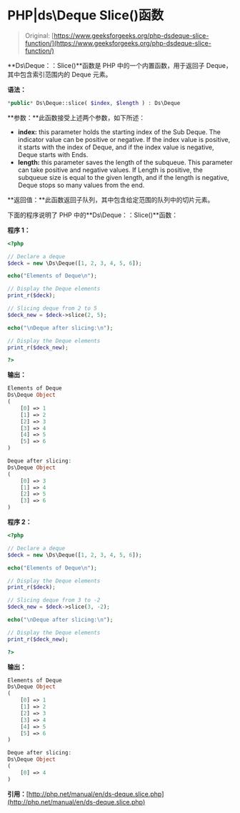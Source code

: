 # PHP|ds\Deque Slice()函数

> Original: [https://www.geeksforgeeks.org/php-dsdeque-slice-function/](https://www.geeksforgeeks.org/php-dsdeque-slice-function/)

**Ds\Deque：：Slice()**函数是 PHP 中的一个内置函数，用于返回子 Deque，其中包含索引范围内的 Deque 元素。

**语法：**

```php
*public* Ds\Deque::slice( $index, $length ) : Ds\Deque
```

**参数：**此函数接受上述两个参数，如下所述：

*   **index:** this parameter holds the starting index of the Sub Deque. The indicator value can be positive or negative. If the index value is positive, it starts with the index of Deque, and if the index value is negative, Deque starts with Ends.
*   **length:** this parameter saves the length of the subqueue. This parameter can take positive and negative values. If Length is positive, the subqueue size is equal to the given length, and if the length is negative, Deque stops so many values from the end.

**返回值：**此函数返回子队列，其中包含给定范围的队列中的切片元素。

下面的程序说明了 PHP 中的**Ds\Deque：：Slice()**函数：

**程序 1：**

```php
<?php

// Declare a deque
$deck = new \Ds\Deque([1, 2, 3, 4, 5, 6]);

echo("Elements of Deque\n");

// Display the Deque elements
print_r($deck);

// Slicing deque from 2 to 5
$deck_new = $deck->slice(2, 5);

echo("\nDeque after slicing:\n");

// Display the Deque elements
print_r($deck_new);

?>
```

**输出：**

```php
Elements of Deque
Ds\Deque Object
(
    [0] => 1
    [1] => 2
    [2] => 3
    [3] => 4
    [4] => 5
    [5] => 6
)

Deque after slicing:
Ds\Deque Object
(
    [0] => 3
    [1] => 4
    [2] => 5
    [3] => 6
)

```

**程序 2：**

```php
<?php

// Declare a deque
$deck = new \Ds\Deque([1, 2, 3, 4, 5, 6]);

echo("Elements of Deque\n");

// Display the Deque elements
print_r($deck);

// Slicing deque from 3 to -2
$deck_new = $deck->slice(3, -2);

echo("\nDeque after slicing:\n");

// Display the Deque elements
print_r($deck_new);

?>
```

**输出：**

```php
Elements of Deque
Ds\Deque Object
(
    [0] => 1
    [1] => 2
    [2] => 3
    [3] => 4
    [4] => 5
    [5] => 6
)

Deque after slicing:
Ds\Deque Object
(
    [0] => 4
)

```

**引用：**[http://php.net/manual/en/ds-deque.slice.php](http://php.net/manual/en/ds-deque.slice.php)